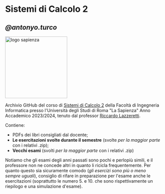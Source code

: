 <!DOCTYPE html>
<html>
<head>
<title>Sistemi_di_Calcolo_2/readme.html</title>
</head>
<body>

<h1><strong>Sistemi di Calcolo 2</strong></h1>
<h2><em>@antonyo.turco</em></h2>
<img 
  width="200"
  src="https://upload.wikimedia.org/wikipedia/commons/a/a5/Stemma_sapienza.png"
  alt="logo sapienza" />
<p>
    Archivio GitHub del corso di <a href=https://sites.google.com/diag.uniroma1.it/sc2/home/ title="Sito relativo all'anno accademico 2023/2034"> Sistemi di Calcolo 2</a> della Facoltà di Ingegneria Informatica presso l'Università degli Studi di Roma "La Sapienza"
    Anno Accademico 2023/2024, tenuto dal professor <a href=https://corsidilaurea.uniroma1.it/it/users/riccardolazzerettiuniroma1it>Riccardo Lazzeretti</a>.
</p>
<p>
    Contiene:
    <ul>
        <li>PDFs dei libri consigliati dal docente;</li>
        <li><strong>Le esercitazioni svolte durante il semestre</strong> (svolte <em>per la maggior parte</em> con i relativi .zip);</li>
        <li><strong>Vecchi esami</strong> (svolti <em>per la maggior parte</em> con i relativi .zip)</li>
    </ul>
    Notiamo che gli esami degli anni passati sono pochi e perlopiù simili, e il professore non ne concede altri in quanto li ricicla frequentemente.
    Per quanto questo sia sicuramente comodo (<em>gli esercizi sono più o meno sempre uguali</em>), consiglio di rifare in preparazione per l'esame anche le esercitazioni (soprattutto le numero 5. e 10. che sono rispettivamente un riepilogo e una simulazione d'esame). 
</p>



</body>
</html> 
